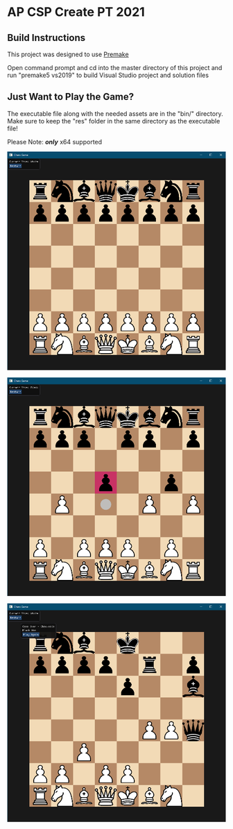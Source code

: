 # AP CSP Create PT 2021
 
 ## Build Instructions

This project was designed to use [Premake](https://premake.github.io/)

Open command prompt and cd into the master directory of this project and run "premake5 vs2019" to build Visual Studio project and solution files

## Just Want to Play the Game?

The executable file along with the needed assets are in the "bin/" directory. Make sure to keep the "res" folder in the same directory as the executable file! 

Please Note: _**only**_ x64 supported

 ![Start](images/start.png)
 
 ![Play](images/play.png)

![Game Over](images/checkmate.png)
